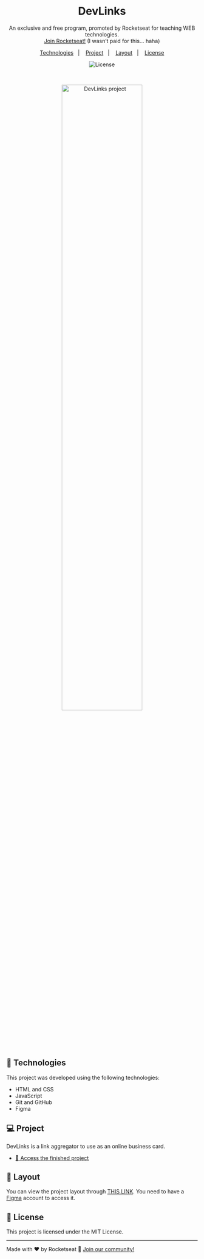 <h1 align="center"> DevLinks </h1>

<p align="center">
An exclusive and free program, promoted by Rocketseat for teaching WEB technologies. <br/>
<a href="https://www.rocketseat.com.br/?utm_source=google&utm_medium=cpc&utm_campaign=lead&utm_term=perpetuo&utm_content=institucional-lead-home-texto-lead-brandkws-none-none-institucional-none-none-br-google&gad_source=1&gclid=CjwKCAiA6t-6BhA3EiwAltRFGDdf-2IuzGilQ4Hd6YLcuIAVC3yFNr6HS29rD-PhvUq_2ARkF2YTshoCHtgQAvD_BwE">Join Rocketseat!</a>
(I wasn’t paid for this... haha)
</p>

<p align="center">
  <a href="#-technologies">Technologies</a>&nbsp;&nbsp;&nbsp;|&nbsp;&nbsp;&nbsp;
  <a href="#-project">Project</a>&nbsp;&nbsp;&nbsp;|&nbsp;&nbsp;&nbsp;
  <a href="#-layout">Layout</a>&nbsp;&nbsp;&nbsp;|&nbsp;&nbsp;&nbsp;
  <a href="#memo-license">License</a>
</p>

<p align="center">
  <img alt="License" src="https://img.shields.io/static/v1?label=license&message=MIT&color=49AA26&labelColor=000000">
</p>

<br>

<p align="center">
  <img alt="DevLinks project" src="./assets/Cover.png" width="65%">
</p>

## 🚀 Technologies

This project was developed using the following technologies:

- HTML and CSS
- JavaScript
- Git and GitHub
- Figma

## 💻 Project

DevLinks is a link aggregator to use as an online business card.

- [🚀 Access the finished project](https://mouragabriel53.github.io/DevLinks/)

## 🔖 Layout

You can view the project layout through [THIS LINK](https://www.figma.com/community/file/1187422022288947321). You need to have a [Figma](https://figma.com) account to access it.

## :memo: License

This project is licensed under the MIT License.

---

Made with ♥ by Rocketseat :wave: [Join our community!](https://discord.gg/rocketseat)

